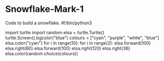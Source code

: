 # Snowflake-Mark-1
Code to build a snowflake.
#!/bin/python3

import turtle
import random
elsa = turtle.Turtle()
turtle.Screen().bgcolor("blue")
colours = ["cyan", "purple", "white", "blue"]
elsa.color("cyan")
for i in range(10):
  for i in range(2):
    elsa.forward(100)
    elsa.right(60)
    elsa.forward(100)
    elsa.right(120)
  elsa.right(36)
  elsa.color(random.choice(colours))
